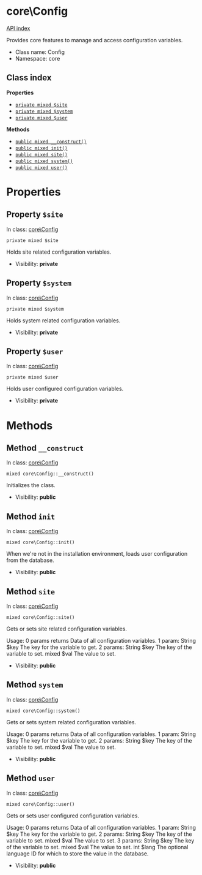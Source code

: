 # core\Config
[API index](../API-index.md)

Provides core features to manage and access configuration variables.




* Class name: Config
* Namespace: core




## Class index

**Properties**
* [`private mixed $site`](#property-site)
* [`private mixed $system`](#property-system)
* [`private mixed $user`](#property-user)

**Methods**
* [`public mixed __construct()`](#method-__construct)
* [`public mixed init()`](#method-init)
* [`public mixed site()`](#method-site)
* [`public mixed system()`](#method-system)
* [`public mixed user()`](#method-user)







# Properties


## Property `$site`
In class: [core\Config](#top)

```
private mixed $site
```

Holds site related configuration variables.



* Visibility: **private**


## Property `$system`
In class: [core\Config](#top)

```
private mixed $system
```

Holds system related configuration variables.



* Visibility: **private**


## Property `$user`
In class: [core\Config](#top)

```
private mixed $user
```

Holds user configured configuration variables.



* Visibility: **private**


# Methods


## Method `__construct`
In class: [core\Config](#top)

```
mixed core\Config::__construct()
```

Initializes the class.



* Visibility: **public**






## Method `init`
In class: [core\Config](#top)

```
mixed core\Config::init()
```

When we're not in the installation environment, loads user configuration from the database.



* Visibility: **public**






## Method `site`
In class: [core\Config](#top)

```
mixed core\Config::site()
```

Gets or sets site related configuration variables.

Usage:
  0 params returns Data of all configuration variables.
  1 param: String $key The key for the variable to get.
  2 params: String $key The key of the variable to set. mixed $val The value to set.

* Visibility: **public**






## Method `system`
In class: [core\Config](#top)

```
mixed core\Config::system()
```

Gets or sets system related configuration variables.

Usage:
  0 params returns Data of all configuration variables.
  1 param: String $key The key for the variable to get.
  2 params: String $key The key of the variable to set. mixed $val The value to set.

* Visibility: **public**






## Method `user`
In class: [core\Config](#top)

```
mixed core\Config::user()
```

Gets or sets user configured configuration variables.

Usage:
  0 params returns Data of all configuration variables.
  1 param: String $key The key for the variable to get.
  2 params: String $key The key of the variable to set. mixed $val The value to set.
  3 params: String $key The key of the variable to set. mixed $val The value to set. int $lang The optional language ID for which to store the value in the database.

* Visibility: **public**





